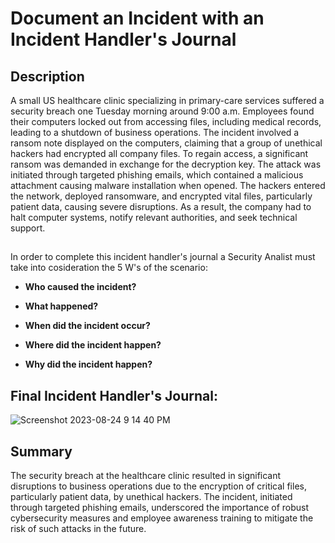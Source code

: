 <h1>Document an Incident with an Incident Handler's Journal</h2> 


<h2>Description</h2>
A small US healthcare clinic specializing in primary-care services suffered a security breach one Tuesday morning around 9:00 a.m. Employees found their computers locked out from accessing files, including medical records, leading to a shutdown of business operations. The incident involved a ransom note displayed on the computers, claiming that a group of unethical hackers had encrypted all company files. To regain access, a significant ransom was demanded in exchange for the decryption key. The attack was initiated through targeted phishing emails, which contained a malicious attachment causing malware installation when opened. The hackers entered the network, deployed ransomware, and encrypted vital files, particularly patient data, causing severe disruptions. As a result, the company had to halt computer systems, notify relevant authorities, and seek technical support.

  




<h2> </h2>



 In order to complete this incident handler's journal a Security Analist must take into cosideration the 5 W's of the scenario:

- <b>Who caused the incident?</b> 

- <b>What happened?</b> 

- <b> When did the incident occur?</b> 

- <b> Where did the incident happen?</b> 

- <b> Why did the incident happen?</b>

<h2>Final Incident Handler's Journal:</h2>


![Screenshot 2023-08-24 9 14 40 PM](https://github.com/mmedinabet/Document-an-incident-with-an-incident-handler-s-journal/assets/142737434/b9ebe2e2-7b12-457b-b29d-ec42534c3b9d)

<h2>Summary</h2>
The security breach at the healthcare clinic resulted in significant disruptions to business operations due to the encryption of critical files, particularly patient data, by unethical hackers. The incident, initiated through targeted phishing emails, underscored the importance of robust cybersecurity measures and employee awareness training to mitigate the risk of such attacks in the future.

